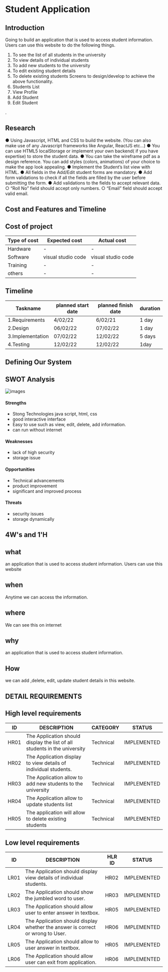 # Student Application

## Introduction

Going to build an application that is used to access student information. Users can use this website to do the following things.
1. To see the list of all students in the university
2. To view details of individual students
3. To add new students to the university
4. To edit existing student details
5. To delete existing students
Screens to design/develop to achieve the above functionality.
1. Students List
2. View Profile
3. Add Student
4. Edit Student

.

## Research


●  Using Javascript, HTML and CSS to build the website. (You can also make use of any
Javascript frameworks like Angular, ReactJS etc…)
● You can use HTML5 localStorage or implement your own backend( if you have
expertise) to store the student data.
● You can take the wireframe pdf as a design reference. You can add styles (colors,
animations) of your choice to make the app look appealing.
● Implement the Student’s list view with HTML.
● All fields in the Add/Edit student forms are mandatory.
● Add form validations to check if all the fields are filled by the user before submitting the
form.
● Add validations to the fields to accept relevant data.
○ “Roll No” field should accept only numbers.
○ “Email” field should accept valid email.


## Cost and Features and Timeline
## Cost of project
                                                  
|Type of cost         | Expected cost      |  Actual cost     |
|---------------------|--------------------|------------------|
|Hardware             |       -            |       -          |
|Software             | visual studio code      | visual studio code     |
|Training             |       -            |      -           | 
|others               |       -             |      -           |    
       
       
## Timeline
                                                  
|   Taskname              | planned start date  |  planned finish date  |  duration      |
|-------------------------|---------------------|-----------------------|----------------|
| 1.Requirements          | 4/02/22             |  6/02/21              |   1 day        |
| 2.Design                | 06/02/22             |  07/02/22             |   1 day        |          
| 3.Implementation        | 07/02/22             |   12/02/22             |   5 days       |
| 4.Testing               | 12/02/22             |  12/02/22              |   1day       |

      
      
      
      
      
## Defining Our System
 


## SWOT Analysis
![images](https://user-images.githubusercontent.com/90717512/153726524-3e53a47c-2fbd-4b0c-bb47-4af5a02a6865.jpg)

#### Strengths

- Stong Technologies java script, html, css
- good interactive interface
- Easy to use such as view, edit, delete, add information.
- can run without internet

#### Weaknesses

- lack of high security
- storage issue

#### Opportunities

- Technical advancements
- product improvement
- significant and improved process


#### Threats

- security issues 
- storage dynamically


## 4W's and 1'H

## what
an application that is used to access student information. Users can use
this website

## when
Anytime we can  access the information.

## where 
We can see this on internet

## why
an application that is used to access student information.

## How
we can add ,delete, edit, update student details in this website.


## DETAIL REQUIREMENTS

## High level requirements

| ID    |                    DESCRIPTION                                           |CATEGORY|   STATUS  |
|-------|--------------------------------------------------------------------------|--------|-----------|   
| HR01  |   The Application should display the list of all students in the university|Technical|IMPLEMENTED| 
| HR02  |   The Application display to view details of individual students.        |Technical|IMPLEMENTED|                            
| HR03  |   The Application allow to add new students to the university                    |Technical|IMPLEMENTED|
| HR04 |   The Application allow to update students list                         |Technical|IMPLEMENTED|
| HR05 |   The application will allow to delete existing students|Technical|IMPLEMENTED|




## Low level requirements


| ID    |                    DESCRIPTION                                                           | HLR ID|   STATUS  |
|-------|------------------------------------------------------------------------------------------|-------|------------|                                                    
| LR01  |   The Application should display view details of individual students.     | HR02  |IMPLEMENTED|
| LR02  |   The Application should show the jumbled word to user.                                  | HR03  |IMPLEMENTED| 
| LR03  |   The Application should allow user to enter answer in textbox.                          | HR05  |IMPLEMENTED|
| LR04  |   The Application should display whether the answer is correct or wrong to User.         | HR06  |IMPLEMENTED|
| LR05  |   The Application should allow to user answer in textbox.                         | HR05  |IMPLEMENTED|
| LR06  |   The Application should allow user can exit from application.                           | HR06 |IMPLEMENTED|
   



